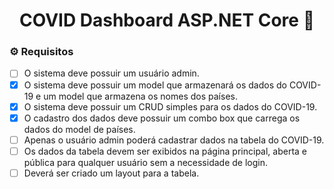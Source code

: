 <h1 align="center">
    <span href="">COVID Dashboard ASP.NET Core 🔗 </span>
</h1>

### ⚙️ Requisitos

- [ ] O sistema deve possuir um usuário admin.
- [X] O sistema deve possuir um model que armazenará os dados do COVID-19 e um model que armazena os nomes dos países.
- [X] O sistema deve possuir um CRUD simples para os dados do COVID-19.
- [X] O cadastro dos dados deve possuir um combo box que carrega os dados do model de países.
- [ ] Apenas o usuário admin poderá cadastrar dados na tabela do COVID-19.
- [ ] Os dados da tabela devem ser exibidos na página principal, aberta e pública para qualquer usuário sem a necessidade de login.
- [ ] Deverá ser criado um layout para a tabela.
